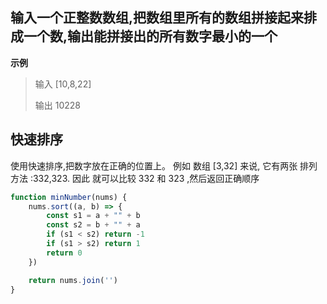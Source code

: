 ## 输入一个正整数数组,把数组里所有的数组拼接起来排成一个数,输出能拼接出的所有数字最小的一个

**示例**
> 输入 [10,8,22]
>
> 输出 10228

## 快速排序

使用快速排序,把数字放在正确的位置上。 例如 数组 [3,32] 来说, 它有两张 排列方法 :332,323. 因此 就可以比较 332 和 323 ,然后返回正确顺序

```js
function minNumber(nums) {
    nums.sort((a, b) => {
        const s1 = a + "" + b
        const s2 = b + "" + a
        if (s1 < s2) return -1
        if (s1 > s2) return 1
        return 0
    })

    return nums.join('')
}
```
